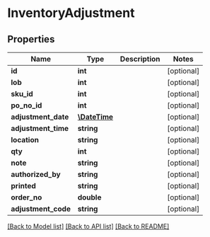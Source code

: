 # InventoryAdjustment

## Properties
Name | Type | Description | Notes
------------ | ------------- | ------------- | -------------
**id** | **int** |  | [optional] 
**lob** | **int** |  | [optional] 
**sku_id** | **int** |  | [optional] 
**po_no_id** | **int** |  | [optional] 
**adjustment_date** | [**\DateTime**](\DateTime.md) |  | [optional] 
**adjustment_time** | **string** |  | [optional] 
**location** | **string** |  | [optional] 
**qty** | **int** |  | [optional] 
**note** | **string** |  | [optional] 
**authorized_by** | **string** |  | [optional] 
**printed** | **string** |  | [optional] 
**order_no** | **double** |  | [optional] 
**adjustment_code** | **string** |  | [optional] 

[[Back to Model list]](../README.md#documentation-for-models) [[Back to API list]](../README.md#documentation-for-api-endpoints) [[Back to README]](../README.md)


